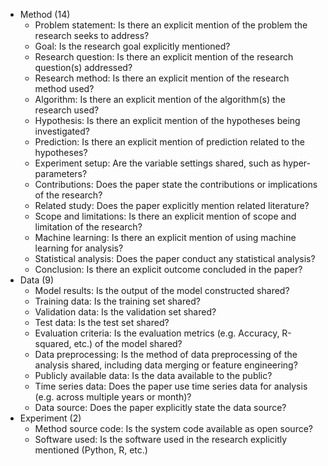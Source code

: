 - Method (14)
	- Problem statement: Is there an explicit mention of the problem the research seeks to address?
	- Goal: Is the research goal explicitly mentioned?
	- Research question: Is there an explicit mention of the research question(s) addressed?
	- Research method: Is there an explicit mention of the research method used?
	- Algorithm: Is there an explicit mention of the algorithm(s) the research used?
	- Hypothesis: Is there an explicit mention of the hypotheses being investigated?
	- Prediction: Is there an explicit mention of prediction related to the hypotheses?
	- Experiment setup: Are the variable settings shared, such as hyper-parameters?
	- Contributions: Does the paper state the contributions or implications of the research?
	- Related study: Does the paper explicitly mention related literature?
	- Scope and limitations: Is there an explicit mention of scope and limitation of the research?
	- Machine learning: Is there an explicit mention of using machine learning for analysis?
	- Statistical analysis: Does the paper conduct any statistical analysis?
	- Conclusion: Is there an explicit outcome concluded in the paper?
- Data (9)
	- Model results: Is the output of the model constructed shared?
	- Training data: Is the training set shared?
	- Validation data: Is the validation set shared?
	- Test data: Is the test set shared?
	- Evaluation criteria: Is the evaluation metrics (e.g. Accuracy, R-squared, etc.) of the model shared?
	- Data preprocessing: Is the method of data preprocessing of the analysis shared, including data merging or feature engineering?
	- Publicly available data: Is the data available to the public?
	- Time series data: Does the paper use time series data for analysis (e.g. across multiple years or month)?
	- Data source: Does the paper explicitly state the data source?
- Experiment (2)
	- Method source code: Is the system code available as open source?
	- Software used: Is the software used in the research explicitly mentioned (Python, R, etc.)